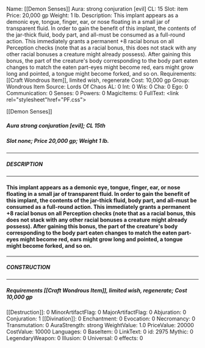 Name: [[Demon Senses]]
Aura: strong conjuration [evil]
CL: 15
Slot: item
Price: 20,000 gp
Weight: 1 lb.
Description: This implant appears as a demonic eye, tongue, finger, ear, or nose floating in a small jar of transparent fluid. In order to gain the benefit of this implant, the contents of the jar-thick fluid, body part, and all-must be consumed as a full-round action. This immediately grants a permanent +8 racial bonus on all Perception checks (note that as a racial bonus, this does not stack with any other racial bonuses a creature might already possess). After gaining this bonus, the part of the creature's body corresponding to the body part eaten changes to match the eaten part-eyes might become red, ears might grow long and pointed, a tongue might become forked, and so on.
Requirements: [[Craft Wondrous Item]], limited wish, regenerate
Cost: 10,000 gp
Group: Wondrous Item
Source: Lords Of Chaos
AL: 0
Int: 0
Wis: 0
Cha: 0
Ego: 0
Communication: 0
Senses: 0
Powers: 0
MagicItems: 0
FullText: <link rel="stylesheet"href="PF.css"><div class="heading"><p class="alignleft">[[Demon Senses]]</p><div style="clear: both;"></div></div><div><h5><b>Aura </b>strong conjuration [evil]; <b>CL </b>15th</h5><h5><b>Slot </b>none; <b>Price </b>20,000 gp; <b>Weight </b>1 lb.</h5></div><hr/><div><h5><b>DESCRIPTION</b></h5></div><hr/><div><h4><p>This implant appears as a demonic eye, tongue, finger, ear, or nose floating in a small jar of transparent fluid. In order to gain the benefit of this implant, the contents of the jar-thick fluid, body part, and all-must be consumed as a full-round action. This immediately grants a permanent +8 racial bonus on all Perception checks (note that as a racial bonus, this does not stack with any other racial bonuses a creature might already possess). After gaining this bonus, the part of the creature's body corresponding to the body part eaten changes to match the eaten part-eyes might become red, ears might grow long and pointed, a tongue might become forked, and so on.</p></h4></div><hr/><div><h5><b>CONSTRUCTION</b></h5></div><hr/><div><h5><b>Requirements </b>[[Craft Wondrous Item]], <i>limited wish</i>, <i>regenerate</i>; <b>Cost </b>10,000 gp</h5></div>
[[Destruction]]: 0
MinorArtifactFlag: 0
MajorArtifactFlag: 0
Abjuration: 0
Conjuration: 1
[[Divination]]: 0
Enchantment: 0
Evocation: 0
Necromancy: 0
Transmutation: 0
AuraStrength: strong
WeightValue: 1.0
PriceValue: 20000
CostValue: 10000
Languages: 0
BaseItem: 0
LinkText: 0
id: 2975
Mythic: 0
LegendaryWeapon: 0
Illusion: 0
Universal: 0
effects: 0
